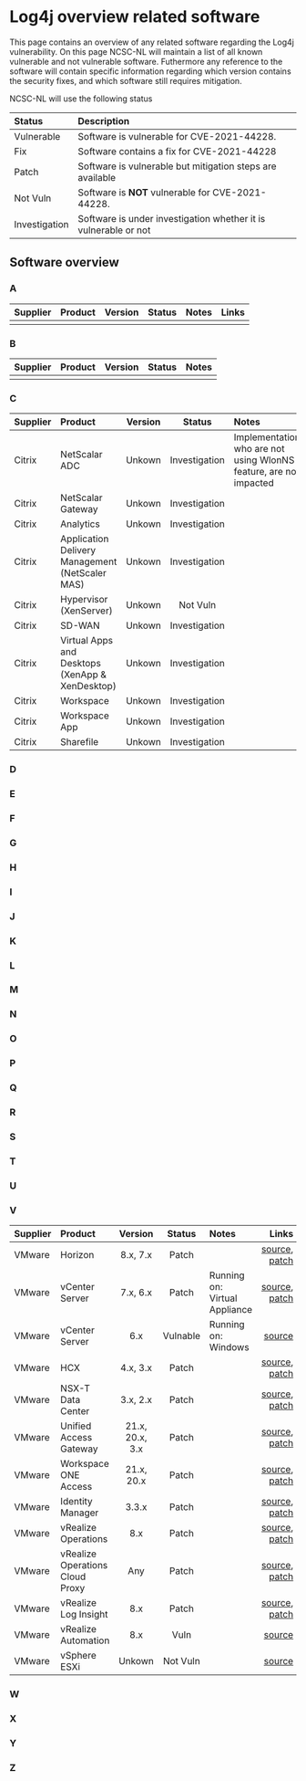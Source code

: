 # Log4j overview related software

This page contains an overview of any related software regarding the Log4j vulnerability. On this page NCSC-NL will maintain a list of all known vulnerable and not vulnerable software. Futhermore any reference to the software will contain specific information regarding which version contains the security fixes, and which software still requires mitigation.

NCSC-NL will use the following status 

| Status         | Description                  |
|:---------------|:-----------------------------|
| Vulnerable     | Software is vulnerable for CVE-2021-44228. |
| Fix            | Software contains a fix for CVE-2021-44228 |
| Patch          | Software is vulnerable but mitigation steps are available |
| Not Vuln     | Software is **NOT** vulnerable for CVE-2021-44228. |
| Investigation     | Software is under investigation whether it is vulnerable or not |


## Software overview

### A

| Supplier        | Product         | Version         | Status          | Notes           | Links |
|:----------------|:----------------|:---------------:|:---------------:|:----------------|-----------:|
|                  									   ||||

### B

| Supplier        | Product         | Version         | Status          | Notes           |
|:----------------|:----------------|:---------------:|:---------------:|:----------------|
|                  									   ||||

### C

| Supplier        | Product         | Version         | Status          | Notes           | Links |
|:----------------|:----------------|:---------------:|:---------------:|:----------------|-----------:|
| Citrix       | NetScalar ADC | Unkown | Investigation |  Implementation who are not using WlonNS feature, are not impacted | [source](https://support.citrix.com/article/CTX335705) |
| Citrix       | NetScalar Gateway | Unkown | Investigation |  | [source](https://support.citrix.com/article/CTX335705) |
| Citrix       | Analytics | Unkown | Investigation |  | [source](https://support.citrix.com/article/CTX335705) |
| Citrix       | Application Delivery Management (NetScaler MAS)  | Unkown | Investigation |  | [source](https://support.citrix.com/article/CTX335705) |
| Citrix       | Hypervisor (XenServer)   | Unkown | Not Vuln |  | [source](https://support.citrix.com/article/CTX335705) |
| Citrix       | SD-WAN  | Unkown | Investigation |  | [source](https://support.citrix.com/article/CTX335705) |
| Citrix       | Virtual Apps and Desktops (XenApp & XenDesktop)    | Unkown | Investigation |  | [source](https://support.citrix.com/article/CTX335705) |
| Citrix       | Workspace  | Unkown | Investigation |  | [source](https://support.citrix.com/article/CTX335705) | 
| Citrix       | Workspace App  | Unkown | Investigation|  | [source](https://support.citrix.com/article/CTX335705) |
| Citrix       | Sharefile  | Unkown | Investigation|  | [source](https://support.citrix.com/article/CTX335705) |
### D

### E

### F

### G

### H 

### I

### J

### K

### L

### M

### N

### O

### P

### Q

### R

### S

### T

### U 

### V

| Supplier        | Product         | Version         | Status          | Notes           | Links |
|:----------------|:----------------|:---------------:|:---------------:|:----------------|-----------:|
| VMware       |  Horizon | 8.x, 7.x | Patch |   | [source](https://www.vmware.com/security/advisories/VMSA-2021-0028.html), [patch](https://kb.vmware.com/s/article/87073) |
| VMware       | vCenter Server  | 7.x, 6.x | Patch |  Running on: Virtual Appliance | [source](https://www.vmware.com/security/advisories/VMSA-2021-0028.html), [patch](https://kb.vmware.com/s/article/87081?lang=en_US) |
| VMware       | vCenter Server  | 6.x | Vulnable |  Running on: Windows | [source](https://www.vmware.com/security/advisories/VMSA-2021-0028.html)|
| VMware       | HCX | 4.x, 3.x | Patch |  | [source](https://www.vmware.com/security/advisories/VMSA-2021-0028.html), [patch](https://kb.vmware.com/s/article/86169) |
| VMware       | NSX-T Data Center  | 3.x, 2.x | Patch |  | [source](https://www.vmware.com/security/advisories/VMSA-2021-0028.html), [patch](https://kb.vmware.com/s/article/87086) |
| VMware       | Unified Access Gateway  | 21.x, 20.x, 3.x | Patch |  | [source](https://www.vmware.com/security/advisories/VMSA-2021-0028.html), [patch](https://kb.vmware.com/s/article/87092) |
| VMware       | Workspace ONE Access   | 21.x, 20.x | Patch |  | [source](https://www.vmware.com/security/advisories/VMSA-2021-0028.html), [patch](https://kb.vmware.com/s/article/87090) |
| VMware       | Identity Manager    | 3.3.x | Patch |  | [source](https://www.vmware.com/security/advisories/VMSA-2021-0028.html), [patch](https://kb.vmware.com/s/article/87093) |
| VMware       | vRealize Operations    | 8.x | Patch |  | [source](https://www.vmware.com/security/advisories/VMSA-2021-0028.html), [patch](https://kb.vmware.com/s/article/87076) |
| VMware       | vRealize Operations Cloud Proxy     | Any | Patch |  | [source](https://www.vmware.com/security/advisories/VMSA-2021-0028.html), [patch](https://kb.vmware.com/s/article/87080) |
| VMware       | vRealize Log Insight     | 8.x | Patch |  | [source](https://www.vmware.com/security/advisories/VMSA-2021-0028.html), [patch](https://kb.vmware.com/s/article/87089) |
| VMware       | vRealize Automation     | 8.x | Vuln |  | [source](https://www.vmware.com/security/advisories/VMSA-2021-0028.html)|
| VMware       | vSphere ESXi | Unkown | Not Vuln |   | [source](https://kb.vmware.com/s/article/87068) |

### W

### X

### Y

### Z





